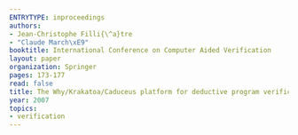 ```yaml
---
ENTRYTYPE: inproceedings
authors:
- Jean-Christophe Filli{\^a}tre
- "Claude March\xE9"
booktitle: International Conference on Computer Aided Verification
layout: paper
organization: Springer
pages: 173-177
read: false
title: The Why/Krakatoa/Caduceus platform for deductive program verification
year: 2007
topics:
- verification
---
```

